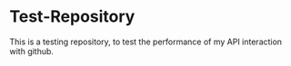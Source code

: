 # Test-Repository
This is a testing repository, to test the performance of my API interaction with github.

